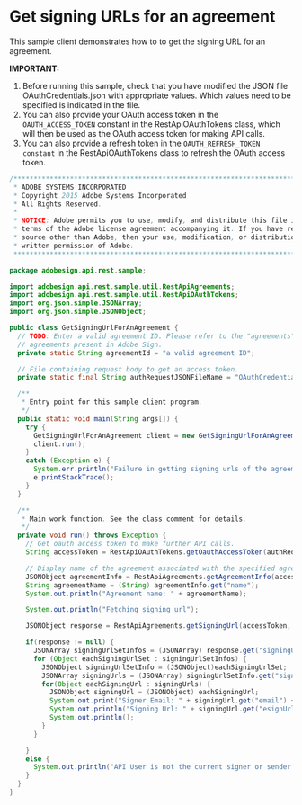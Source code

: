 # Get signing URLs for an agreement

This sample client demonstrates how to to get the signing URL for an agreement.

**IMPORTANT:**

1. Before running this sample, check that you have modified the JSON file OAuthCredentials.json with appropriate values. Which values need to be specified is indicated in the file.
2. You can also provide your OAuth access token in the `OAUTH_ACCESS_TOKEN` constant in the RestApiOAuthTokens class, which will then be used as the OAuth access token for making API calls.
3. You can also provide a refresh token in the `OAUTH_REFRESH_TOKEN constant` in the RestApiOAuthTokens class to refresh the OAuth access token.

```java
/*************************************************************************
 * ADOBE SYSTEMS INCORPORATED
 * Copyright 2015 Adobe Systems Incorporated
 * All Rights Reserved.
 *
 * NOTICE: Adobe permits you to use, modify, and distribute this file in accordance with the
 * terms of the Adobe license agreement accompanying it. If you have received this file from a
 * source other than Adobe, then your use, modification, or distribution of it requires the prior
 * written permission of Adobe.
 **************************************************************************/

package adobesign.api.rest.sample;

import adobesign.api.rest.sample.util.RestApiAgreements;
import adobesign.api.rest.sample.util.RestApiOAuthTokens;
import org.json.simple.JSONArray;
import org.json.simple.JSONObject;

public class GetSigningUrlForAnAgreement {
  // TODO: Enter a valid agreement ID. Please refer to the "agreements" end-point in the API documentation to learn how to obtain IDs of
  // agreements present in Adobe Sign.
  private static String agreementId = "a valid agreement ID";

  // File containing request body to get an access token.
  private static final String authRequestJSONFileName = "OAuthCredentials.json";

  /**
   * Entry point for this sample client program.
   */
  public static void main(String args[]) {
    try {
      GetSigningUrlForAnAgreement client = new GetSigningUrlForAnAgreement();
      client.run();
    }
    catch (Exception e) {
      System.err.println("Failure in getting signing urls of the agreement.");
      e.printStackTrace();
    }
  }

  /**
   * Main work function. See the class comment for details.
   */
  private void run() throws Exception {
    // Get oauth access token to make further API calls.
    String accessToken = RestApiOAuthTokens.getOauthAccessToken(authRequestJSONFileName);

    // Display name of the agreement associated with the specified agreement ID.
    JSONObject agreementInfo = RestApiAgreements.getAgreementInfo(accessToken, agreementId);
    String agreementName = (String) agreementInfo.get("name");
    System.out.println("Agreement name: " + agreementName);

    System.out.println("Fetching signing url");

    JSONObject response = RestApiAgreements.getSigningUrl(accessToken, agreementId);

    if(response != null) {
      JSONArray signingUrlSetInfos = (JSONArray) response.get("signingUrlSetInfos");
      for (Object eachSigningUrlSet : signingUrlSetInfos) {
        JSONObject signingUrlSetInfo = (JSONObject)eachSigningUrlSet;
        JSONArray signingUrls = (JSONArray) signingUrlSetInfo.get("signingUrls");
        for(Object eachSigningUrl : signingUrls) {
          JSONObject signingUrl = (JSONObject) eachSigningUrl;
          System.out.print("Signer Email: " + signingUrl.get("email") + ", ");
          System.out.println("Signing Url: " + signingUrl.get("esignUrl"));
          System.out.println();
        }
      }

    }
    else {
      System.out.println("API User is not the current signer or sender of agreement: " + agreementName);
    }
  }
}
```